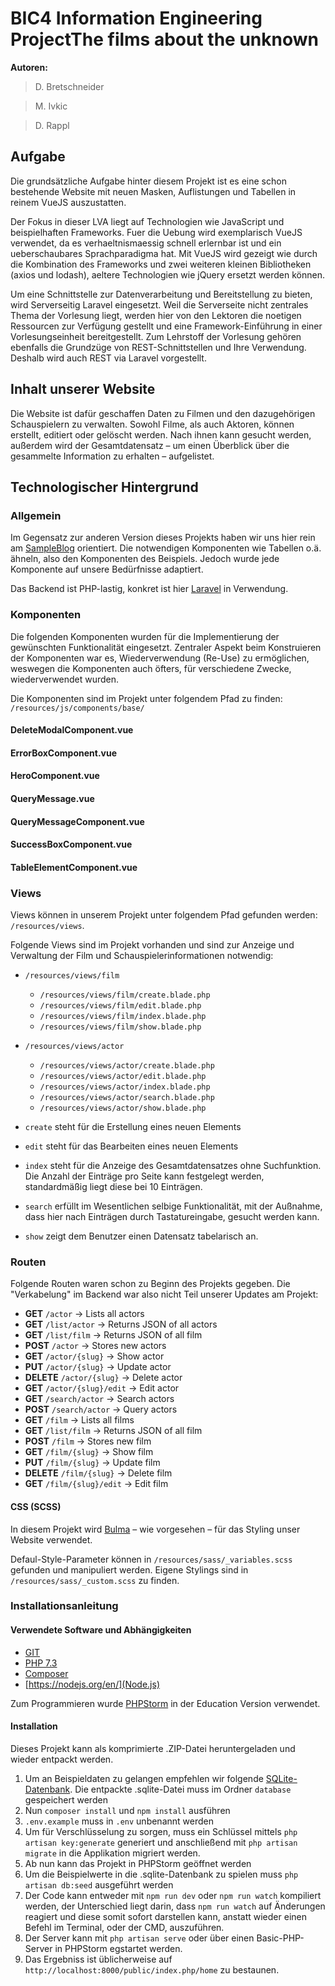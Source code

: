 
# BIC4 Information Engineering ProjectThe films about the unknown
**Autoren:** 
> D. Bretschneider

> M. Ivkic

> D. Rappl


## Aufgabe
Die grundsätzliche Aufgabe hinter diesem Projekt ist es eine schon bestehende Website mit neuen Masken, Auflistungen und Tabellen in reinem VueJS auszustatten. 

Der Fokus in dieser LVA liegt auf Technologien wie JavaScript und beispielhaften Frameworks. Fuer die Uebung wird exemplarisch VueJS verwendet, da es verhaeltnismaessig schnell erlernbar ist und ein ueberschaubares Sprachparadigma hat. Mit VueJS wird gezeigt wie durch die Kombination des Frameworks und zwei weiteren kleinen Bibliotheken (axios und lodash), aeltere Technologien wie jQuery ersetzt werden können.

Um eine Schnittstelle zur Datenverarbeitung und Bereitstellung zu bieten, wird Serverseitig Laravel eingesetzt. Weil die Serverseite nicht zentrales Thema der Vorlesung liegt, werden hier von den Lektoren die noetigen Ressourcen zur Verfügung gestellt und eine Framework-Einführung in einer Vorlesungseinheit bereitgestellt. Zum Lehrstoff der Vorlesung gehören ebenfalls die Grundzüge von REST-Schnittstellen und Ihre Verwendung. Deshalb wird auch REST via Laravel vorgestellt.

## Inhalt unserer Website
Die Website ist dafür geschaffen Daten zu Filmen und den dazugehörigen Schauspielern zu verwalten. Sowohl Filme, als auch Aktoren, können erstellt, editiert oder gelöscht werden. Nach ihnen kann gesucht werden, außerdem wird der Gesamtdatensatz – um einen Überblick über die gesammelte Information zu erhalten – aufgelistet.

## Technologischer Hintergrund  
### Allgemein
Im Gegensatz zur anderen Version dieses Projekts haben wir uns hier rein am [SampleBlog](https://github.com/AVAtric/BIC4SampleBlogProject) orientiert. Die notwendigen Komponenten wie Tabellen o.ä. ähneln, also den Komponenten des Beispiels. Jedoch wurde jede Komponente auf unsere Bedürfnisse adaptiert. 

Das Backend ist PHP-lastig, konkret ist hier [Laravel](https://laravel.com/) in Verwendung. 

### Komponenten
Die folgenden Komponenten wurden für die Implementierung der gewünschten Funktionalität eingesetzt. Zentraler Aspekt beim Konstruieren der Komponenten war es, Wiederverwendung (Re-Use) zu ermöglichen, weswegen die Komponenten auch öfters, für verschiedene Zwecke, wiederverwendet wurden.

Die Komponenten sind im Projekt unter folgendem Pfad zu finden: ```/resources/js/components/base/```

#### DeleteModalComponent.vue

#### ErrorBoxComponent.vue

#### HeroComponent.vue

#### QueryMessage.vue

#### QueryMessageComponent.vue

#### SuccessBoxComponent.vue

#### TableElementComponent.vue

### Views 
Views können in unserem Projekt unter folgendem Pfad gefunden werden: ```/resources/views```.

Folgende Views sind im Projekt vorhanden und sind zur Anzeige und Verwaltung der Film und Schauspielerinformationen notwendig:

 * ```/resources/views/film```
     * ```/resources/views/film/create.blade.php```
     * ```/resources/views/film/edit.blade.php```
     * ```/resources/views/film/index.blade.php```
     * ```/resources/views/film/show.blade.php```
 * ```/resources/views/actor```
      * ```/resources/views/actor/create.blade.php```
      * ```/resources/views/actor/edit.blade.php```
      * ```/resources/views/actor/index.blade.php```
      * ```/resources/views/actor/search.blade.php```
      * ```/resources/views/actor/show.blade.php```

*   ```create``` steht für die Erstellung eines neuen Elements
*   ```edit``` steht für das Bearbeiten eines neuen Elements
*   ```index``` steht für die Anzeige des Gesamtdatensatzes ohne Suchfunktion. Die Anzahl der Einträge pro Seite kann festgelegt werden, standardmäßig liegt diese bei 10 Einträgen.
*   ```search``` erfüllt im Wesentlichen selbige Funktionalität, mit der Außnahme, dass hier nach Einträgen durch Tastatureingabe, gesucht werden kann.
*   ```show``` zeigt dem Benutzer einen Datensatz tabelarisch an.

### Routen  
Folgende Routen waren schon zu Beginn des Projekts gegeben. Die "Verkabelung" im Backend war also nicht Teil unserer Updates am Projekt: 
 * **GET** ```/actor``` &rarr; Lists all actors
 * **GET** ```/list/actor``` &rarr; Returns JSON of all actors
 * **GET** ```/list/film``` &rarr; Returns JSON of all film
 * **POST** ```/actor``` &rarr; Stores new actors
 * **GET** ```/actor/{slug}``` &rarr; Show actor
 * **PUT** ```/actor/{slug}``` &rarr; Update actor
 * **DELETE** ```/actor/{slug}``` &rarr; Delete actor
 * **GET** ```/actor/{slug}/edit``` &rarr; Edit actor
 * **GET** ```/search/actor``` &rarr; Search actors
 * **POST** ```/search/actor``` &rarr; Query actors
 * **GET** ```/film``` &rarr; Lists all films
 * **GET** ```/list/film``` &rarr; Returns JSON of all film
 * **POST** ```/film``` &rarr; Stores new film
 * **GET** ```/film/{slug}``` &rarr; Show film
 * **PUT** ```/film/{slug}``` &rarr; Update film
 * **DELETE** ```/film/{slug}``` &rarr; Delete film
 * **GET** ```/film/{slug}/edit``` &rarr; Edit film

#### CSS (SCSS)
In diesem Projekt wird [Bulma](https://bulma.io) – wie vorgesehen – für das Styling unser Website verwendet. 

Defaul-Style-Parameter können in  ```/resources/sass/_variables.scss```  gefunden und manipuliert werden.
Eigene Stylings sind in ```/resources/sass/_custom.scss``` zu finden.


### Installationsanleitung

#### Verwendete Software und Abhängigkeiten
* [GIT](https://github.com/)
* [PHP 7.3](https://www.php.net/releases/7_3_0.php)
* [Composer](https://getcomposer.org/)
* [https://nodejs.org/en/](Node.js)

Zum Programmieren wurde [PHPStorm](https://www.jetbrains.com/de-de/phpstorm/) in der Education Version verwendet.

#### Installation
Dieses Projekt kann als komprimierte .ZIP-Datei heruntergeladen und wieder entpackt werden.

 1. Um an Beispieldaten zu gelangen empfehlen wir folgende [SQLite-Datenbank](https://gitlab.hathor.at/fh-technikum/BIC4BaseProject/-/wikis/uploads/6175ab189c5bcd0b38283c658dfe56b7/database.zip). Die entpackte .sqlite-Datei muss im Ordner ``database`` gespeichert werden
 2. Nun ``composer install`` und ``npm install`` ausführen
 3. ``.env.example`` muss in ``.env`` unbenannt werden
 4. Um für Verschlüsselung zu sorgen, muss ein Schlüssel mittels ``php artisan key:generate`` generiert und anschließend mit ``php artisan migrate`` in die Applikation migriert werden.
 5. Ab nun kann das Projekt in PHPStorm geöffnet werden
 6. Um die Beispielwerte in die .sqlite-Datenbank zu spielen muss ``php artisan db:seed`` ausgeführt werden
 7. Der Code kann entweder mit ``npm run dev`` oder ``npm run watch`` kompiliert werden, der Unterschied liegt darin, dass ``npm run watch`` auf Änderungen reagiert und diese somit sofort darstellen kann, anstatt wieder einen Befehl im Terminal, oder der CMD, auszuführen. 
 8. Der Server kann mit ``php artisan serve`` oder über einen Basic-PHP-Server in PHPStorm egstartet werden.
 9. Das Ergebniss ist üblicherweise auf ``http://localhost:8000/public/index.php/home`` zu bestaunen.
